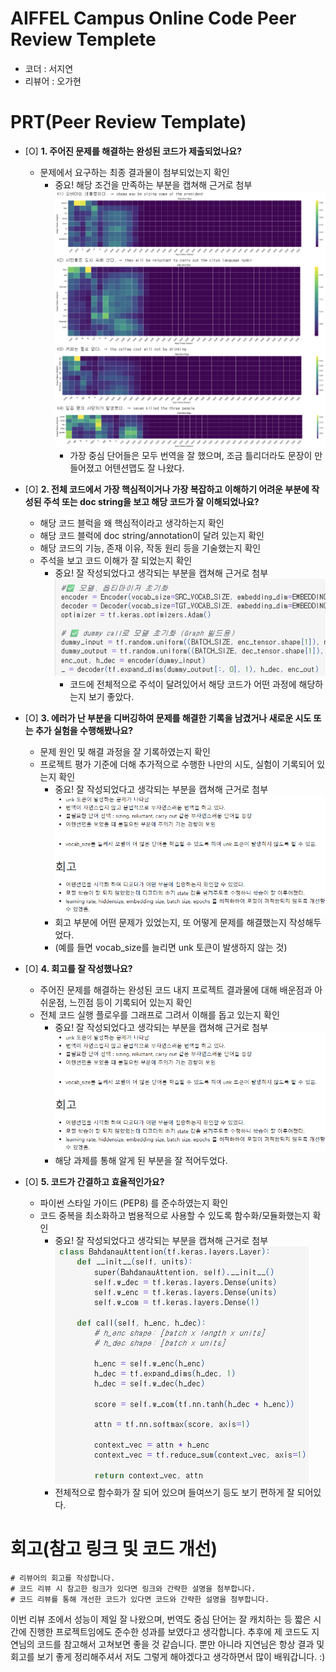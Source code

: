 # AIFFEL Campus Online Code Peer Review Templete
- 코더 : 서지연
- 리뷰어 : 오가현


# PRT(Peer Review Template)
- [O]  **1. 주어진 문제를 해결하는 완성된 코드가 제출되었나요?**
    - 문제에서 요구하는 최종 결과물이 첨부되었는지 확인
        - 중요! 해당 조건을 만족하는 부분을 캡쳐해 근거로 첨부</br>
          <img src="./review1.png"></br>
          - 가장 중심 단어들은 모두 번역을 잘 했으며, 조금 틀리더라도 문장이 만들어졌고 어텐션맵도 잘 나왔다.
    
- [O]  **2. 전체 코드에서 가장 핵심적이거나 가장 복잡하고 이해하기 어려운 부분에 작성된 
주석 또는 doc string을 보고 해당 코드가 잘 이해되었나요?**
    - 해당 코드 블럭을 왜 핵심적이라고 생각하는지 확인
    - 해당 코드 블럭에 doc string/annotation이 달려 있는지 확인
    - 해당 코드의 기능, 존재 이유, 작동 원리 등을 기술했는지 확인
    - 주석을 보고 코드 이해가 잘 되었는지 확인
        - 중요! 잘 작성되었다고 생각되는 부분을 캡쳐해 근거로 첨부</br>
          <img src="./review2.png"></br>
          - 코드에 전체적으로 주석이 달려있어서 해당 코드가 어떤 과정에 해당하는지 보기 좋았다.
        
- [O]  **3. 에러가 난 부분을 디버깅하여 문제를 해결한 기록을 남겼거나
새로운 시도 또는 추가 실험을 수행해봤나요?**
    - 문제 원인 및 해결 과정을 잘 기록하였는지 확인
    - 프로젝트 평가 기준에 더해 추가적으로 수행한 나만의 시도, 
    실험이 기록되어 있는지 확인
        - 중요! 잘 작성되었다고 생각되는 부분을 캡쳐해 근거로 첨부</br>
        <img src="./review4.png"></br>
        - 회고 부분에 어떤 문제가 있었는지, 또 어떻게 문제를 해결했는지 작성해두었다.
        - (예를 들면 vocab_size를 늘리면 unk 토큰이 발생하지 않는 것)
        
- [O]  **4. 회고를 잘 작성했나요?**
    - 주어진 문제를 해결하는 완성된 코드 내지 프로젝트 결과물에 대해
    배운점과 아쉬운점, 느낀점 등이 기록되어 있는지 확인
    - 전체 코드 실행 플로우를 그래프로 그려서 이해를 돕고 있는지 확인
        - 중요! 잘 작성되었다고 생각되는 부분을 캡쳐해 근거로 첨부</br>
        <img src="./review4.png"></br>
        - 해당 과제를 통해 알게 된 부분을 잘 적어두었다.
        
- [O]  **5. 코드가 간결하고 효율적인가요?**
    - 파이썬 스타일 가이드 (PEP8) 를 준수하였는지 확인
    - 코드 중복을 최소화하고 범용적으로 사용할 수 있도록 함수화/모듈화했는지 확인
        - 중요! 잘 작성되었다고 생각되는 부분을 캡쳐해 근거로 첨부</br>
        <img src="./review5.png"></br>
        - 전체적으로 함수화가 잘 되어 있으며 들여쓰기 등도 보기 편하게 잘 되어있다.


# 회고(참고 링크 및 코드 개선)
```
# 리뷰어의 회고를 작성합니다.
# 코드 리뷰 시 참고한 링크가 있다면 링크와 간략한 설명을 첨부합니다.
# 코드 리뷰를 통해 개선한 코드가 있다면 코드와 간략한 설명을 첨부합니다.
```
이번 리뷰 조에서 성능이 제일 잘 나왔으며, 번역도 중심 단어는 잘 캐치하는 등 짧은 시간에 진행한 프로젝트임에도 준수한 성과를 보였다고 생각합니다. 추후에 제 코드도 지연님의 코드를 참고해서 고쳐보면 좋을 것 같습니다. 뿐만 아니라 지연님은 항상 결과 및 회고를 보기 좋게 정리해주셔서 저도 그렇게 해야겠다고 생각하면서 많이 배워갑니다. :)
